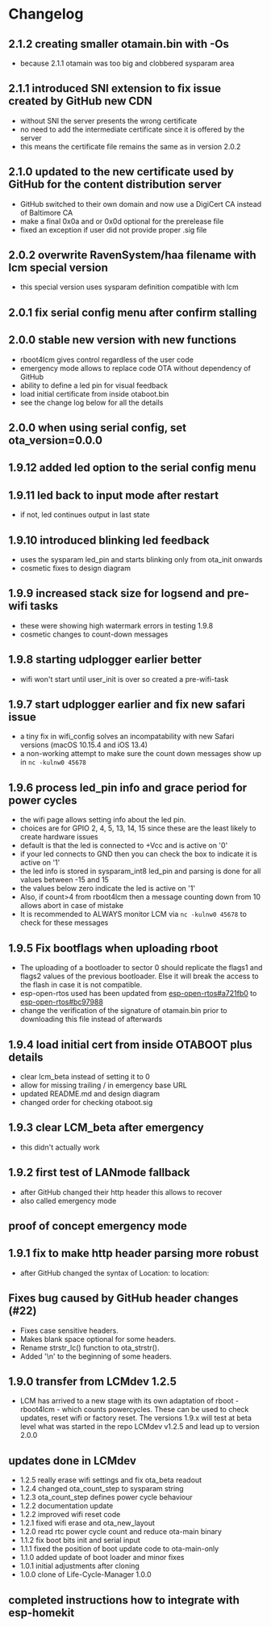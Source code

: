 # Changelog

## 2.1.2 creating smaller otamain.bin with -Os
- because 2.1.1 otamain was too big and clobbered sysparam area

## 2.1.1 introduced SNI extension to fix issue created by GitHub new CDN
- without SNI the server presents the wrong certificate
- no need to add the intermediate certificate since it is offered by the server
- this means the certificate file remains the same as in version 2.0.2

## 2.1.0 updated to the new certificate used by GitHub for the content distribution server
- GitHub switched to their own domain and now use a DigiCert CA instead of Baltimore CA
- make a final 0x0a and or 0x0d optional for the prerelease file
- fixed an exception if user did not provide proper .sig file

## 2.0.2 overwrite RavenSystem/haa filename with lcm special version
- this special version uses sysparam definition compatible with lcm 

## 2.0.1 fix serial config menu after confirm stalling

## 2.0.0 stable new version with new functions
- rboot4lcm gives control regardless of the user code
- emergency mode allows to replace code OTA without dependency of GitHub
- ability to define a led pin for visual feedback
- load initial certificate from inside otaboot.bin
- see the change log below for all the details

## 2.0.0 when using serial config, set ota_version=0.0.0

## 1.9.12 added led option to the serial config menu

## 1.9.11 led back to input mode after restart
- if not, led continues output in last state

## 1.9.10 introduced blinking led feedback
- uses the sysparam led_pin and starts blinking only from ota_init onwards
- cosmetic fixes to design diagram

## 1.9.9 increased stack size for logsend and pre-wifi tasks
- these were showing high watermark errors in testing 1.9.8
- cosmetic changes to count-down messages

## 1.9.8 starting udplogger earlier better
- wifi won't start until user_init is over so created a pre-wifi-task

## 1.9.7 start udplogger earlier and fix new safari issue
- a tiny fix in wifi_config solves an incompatability with new Safari versions (macOS
10.15.4 and iOS 13.4)
- a non-working attempt to make sure the count down messages show up in `nc -kulnw0 45678`

## 1.9.6 process led_pin info and grace period for power cycles
- the wifi page allows setting info about the led pin.
- choices are for GPIO 2, 4, 5, 13, 14, 15 since these are the least likely to create hardware issues
- default is that the led is connected to +Vcc and is active on '0'
- if your led connects to GND then you can check the box to indicate it is active on '1'
- the led info is stored in sysparam_int8 led_pin and parsing is done for all values between -15 and 15
- the values below zero indicate the led is active on '1'
- Also, if count>4 from rboot4lcm then a message counting down from 10 allows abort in case of mistake
- It is recommended to ALWAYS monitor LCM via `nc -kulnw0 45678` to check for these messages

## 1.9.5 Fix bootflags when uploading rboot
- The uploading of a bootloader to sector 0 should replicate the flags1 and flags2 values of the previous bootloader.
Else it will break the access to the flash in case it is not compatible.
- esp-open-rtos used has been updated from  [esp-open-rtos#a721fb0](https://github.com/SuperHouse/esp-open-rtos/commit/a721fb0bc7867ef421cd81fb89d486ed2a67ee9e) 
to [esp-open-rtos#bc97988](https://github.com/SuperHouse/esp-open-rtos/commit/bc979883c27ea57e948daa813e2bca752ebd39e1)  
- change the verification of the signature of otamain.bin prior to downloading this file instead of afterwards

## 1.9.4 load initial cert from inside OTABOOT plus details
- clear lcm_beta instead of setting it to 0
- allow for missing trailing / in emergency base URL
- updated README.md and design diagram
- changed order for checking otaboot.sig

## 1.9.3 clear LCM_beta after emergency
- this didn't actually work

## 1.9.2 first test of LANmode fallback
- after GitHub changed their http header this allows to recover
- also called emergency mode

## proof of concept emergency mode

## 1.9.1 fix to make http header parsing more robust
- after GitHub changed the syntax of Location: to location:

## Fixes bug caused by GitHub header changes (#22) 
- Fixes case sensitive headers.
- Makes blank space optional for some headers.
- Rename strstr_lc() function to ota_strstr().
- Added '\n' to the beginning of some headers.

## 1.9.0 transfer from LCMdev 1.2.5
- LCM has arrived to a new stage with its own adaptation of rboot -
rboot4lcm - which counts powercycles. These can be used to check
updates, reset wifi or factory reset.
The versions 1.9.x will test at beta level what was started in the repo
LCMdev v1.2.5 and lead up to version 2.0.0

## updates done in LCMdev
- 1.2.5 really erase wifi settings and fix ota_beta readout
- 1.2.4 changed ota_count_step to sysparam string
- 1.2.3 ota_count_step defines power cycle behaviour
- 1.2.2 documentation update
- 1.2.2 improved wifi reset code
- 1.2.1 fixed wifi erase and ota_new_layout
- 1.2.0 read rtc power cycle count and reduce ota-main binary
- 1.1.2 fix boot bits init and serial input
- 1.1.1 fixed the position of boot update code to ota-main-only
- 1.1.0 added update of boot loader and minor fixes
- 1.0.1 initial adjustments after cloning 
- 1.0.0 clone of Life-Cycle-Manager 1.0.0

## completed instructions how to integrate with esp-homekit
